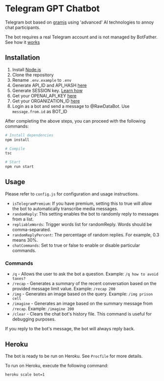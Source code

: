 # Telegram GPT Chatbot

Telegram bot based on [gramjs](https://gram.js.org/) using 'advanced' AI technologies to annoy chat participants.

The bot requires a real Telegram account and is not managed by BotFather. See how it [works](https://gram.js.org/getting-started/authorization#logging-in-as-a-user)

## Installation

1. Install [Node.js](https://nodejs.org/en)
2. Clone the repository
3. Rename `.env.example` to `.env`
4. Generate API_ID and API_HASH [here](https://gram.js.org/getting-started/authorization#getting-api-id-and-api-hash)
5. Generate SESSION key. [Learn how](https://gram.js.org/getting-started/authorization)
6. Get your OPENAI_API_KEY [here](https://platform.openai.com/account/api-keys)
7. Get your ORGANIZATION_ID [here](https://platform.openai.com/account/org-settings)
8. Login as a bot and send a message to @RawDataBot. Use `message.from.id` as BOT_ID

After completing the above steps, you can proceed with the following commands:

```bash
# Install dependencies
npm install

# Compile
tsc

# Start
npm run start
```

## Usage

Please refer to `config.js` for configuration and usage instructions.

- `isTelegramPremium`: If you have premium, setting this to true will allow the bot to automatically transcribe media messages.
- `randomReply`: This setting enables the bot to randomly reply to messages from a list.
- `repliableWords`: Trigger words list for randomReply. Words should be comma-separated.
- `randomReplyPercent`: The percentage of random replies. For example, 0.3 means 30%.
- `chatCommands`: Set to true or false to enable or disable particular commands.

### Commands
- `/q` - Allows the user to ask the bot a question. Example: `/q how to avoid taxes?`
- `/recap` - Generates a summary of the recent conversation based on the provided message limit value. Example: `/recap 200`
- `/img` - Generates an image based on the query. Example: `/img prison cell`
- `/imagine` - Generates an image based on the summary message from `/recap`. Example: `/imagine 200`
- `/clear` - Clears the chat bot's history file. This command is useful for debugging purposes.

If you reply to the bot's message, the bot will always reply back.

## Heroku

The bot is ready to be run on Heroku. See `Procfile` for more details.

To run on Heroku, execute the following command:

```bash
heroku scale bot=1
```
